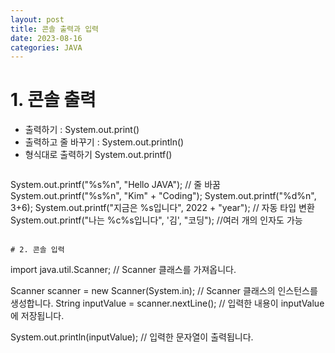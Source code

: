```yaml
---
layout: post
title: 콘솔 출력과 입력
date: 2023-08-16
categories: JAVA
---
```

# 1. 콘솔 출력
* 출력하기 : System.out.print()
* 출력하고 줄 바꾸기 : System.out.println()
* 형식대로 출력하기 System.out.printf()
> ```
System.out.printf("%s%n", "Hello JAVA"); // 줄 바꿈
System.out.printf("%s%n", "Kim" + "Coding");
System.out.printf("%d%n", 3+6); 
System.out.printf("지금은 %s입니다", 2022 + "year"); // 자동 타입 변환
System.out.printf("나는 %c%s입니다", '김', "코딩"); //여러 개의 인자도 가능
```

# 2. 콘솔 입력

```
import java.util.Scanner;                 // Scanner 클래스를 가져옵니다.

Scanner scanner = new Scanner(System.in); // Scanner 클래스의 인스턴스를 생성합니다.
String inputValue = scanner.nextLine();   // 입력한 내용이 inputValue에 저장됩니다.

System.out.println(inputValue);           // 입력한 문자열이 출력됩니다.
```